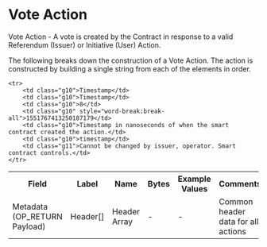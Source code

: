 
# Vote Action

Vote Action -  A vote is created by the Contract in response to a valid Referendum (Issuer) or Initiative (User) Action.

The following breaks down the construction of a Vote Action. The action is constructed by building a single string from each of the elements in order.

<table class="waffle">
	<tr style='height:19px;'>
		<th style="width:6%" class="s0">Field</th>
		<th style="width:9%" class="s1">Label</th>
		<th style="width:9%" class="s1">Name</th>
		<th style="width:2%" class="s1">Bytes</th>
		<th style="width:29%" class="s1">Example Values</th>
		<th style="width:26%" class="s1">Comments</th>
		<th style="width:5%" class="s1">Data Type</th>
		<th style="width:14%" class="s2">Amendment Restrictions</th>
	</tr>
	<tr>
		<td class="s5" rowspan="100">Metadata (OP_RETURN Payload)</td>
		<td class="g6">Header[]</td>
		<td class="g6">Header Array</td>
		<td class="g6">-</td>
		<td class="g6">-</td>
		<td class="g6">Common header data for all actions</td>
		<td class="g6">Header</td>
		<td class="g7"></td>
	</tr>

	<tr>
		<td class="g10">Timestamp</td>
		<td class="g10">Timestamp</td>
		<td class="g10">8</td>
		<td class="g10" style="word-break:break-all">1551767413250187179</td>
		<td class="g10">Timestamp in nanoseconds of when the smart contract created the action.</td>
		<td class="g10">timestamp</td>
		<td class="g11">Cannot be changed by issuer, operator. Smart contract controls.</td>
	</tr>

</table>
